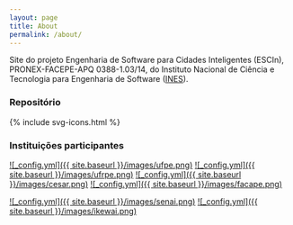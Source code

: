 ```yaml
---
layout: page
title: About
permalink: /about/
---
```


Site do projeto Engenharia de Software para Cidades Inteligentes (ESCIn), PRONEX-FACEPE-APQ 0388-1.03/14, do Instituto Nacional de Ciência e Tecnologia para Engenharia de Software ([INES](http://www.ines.org.br/)).

### Repositório
{% include svg-icons.html %}

### Instituições participantes
[![_config.yml]({{ site.baseurl }}/images/ufpe.png)](http://www.cin.ufpe.br)
[![_config.yml]({{ site.baseurl }}/images/ufrpe.png)](http://www.ufrpe.br)
[![_config.yml]({{ site.baseurl }}/images/cesar.png)](http://www.cesar.org.br)
[![_config.yml]({{ site.baseurl }}/images/facape.png)](http://www.facape.br/inicio.aspx)

[![_config.yml]({{ site.baseurl }}/images/senai.png)](http://www.pe.senai.br/principal/inova%C3%A7%C3%A3o-1/instituto-senai-de-inova%C3%A7%C3%A3o/) [![_config.yml]({{ site.baseurl }}/images/ikewai.png)](http://ikewai.com) 